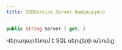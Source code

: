 ```yaml
---
title: IDBService.Server հատկություն
---
```


```c#
public string Server { get; }
```

Վերադարձնում է SQL սերվերի անունը:
